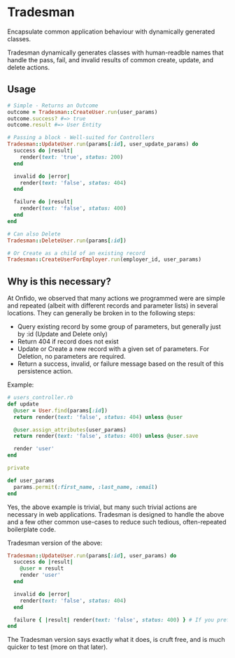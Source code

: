 # Tradesman

Encapsulate common application behaviour with dynamically generated classes.

Tradesman dynamically generates classes with human-readble names that handle the pass, fail, and invalid results of common create, update, and delete actions.

## Usage

```ruby
# Simple - Returns an Outcome
outcome = Tradesman::CreateUser.run(user_params)
outcome.success? #=> true
outcome.result #=> User Entity

# Passing a block - Well-suited for Controllers
Tradesman::UpdateUser.run(params[:id], user_update_params) do
  success do |result|
    render(text: 'true', status: 200)
  end

  invalid do |error|
    render(text: 'false', status: 404)
  end

  failure do |result|
    render(text: 'false', status: 400)
  end
end

# Can also Delete
Tradesman::DeleteUser.run(params[:id])

# Or Create as a child of an existing record
Tradesman::CreateUserForEmployer.run(employer_id, user_params)
```

## Why is this necessary?

At Onfido, we observed that many actions we programmed were are simple and repeated (albeit with different records and parameter lists) in several locations. They can generally be broken in to the following steps:

- Query existing record by some group of parameters, but generally just by :id (Update and Delete only)
- Return 404 if record does not exist
- Update or Create a new record with a given set of parameters. For Deletion, no parameters are required.
- Return a success, invalid, or failure message based on the result of this persistence action.

Example:
```ruby
# users_controller.rb
def update
  @user = User.find(params[:id])
  return render(text: 'false', status: 404) unless @user

  @user.assign_attributes(user_params)
  return render(text: 'false', status: 400) unless @user.save

  render 'user'
end

private

def user_params
  params.permit(:first_name, :last_name, :email)
end
```

Yes, the above example is trivial, but many such trivial actions are necessary in web applications.
Tradesman is designed to handle the above and a few other common use-cases to reduce such tedious, often-repeated boilerplate code.

Tradesman version of the above:
```ruby
Tradesman::UpdateUser.run(params[:id], user_params) do
  success do |result|
    @user = result
    render 'user'
  end

  invalid do |error|
    render(text: 'false', status: 404)
  end

  failure { |result| render(text: 'false', status: 400) } # If you prefer one-liners
end
```

The Tradesman version says exactly what it does, is cruft free, and is much quicker to test (more on that later).
